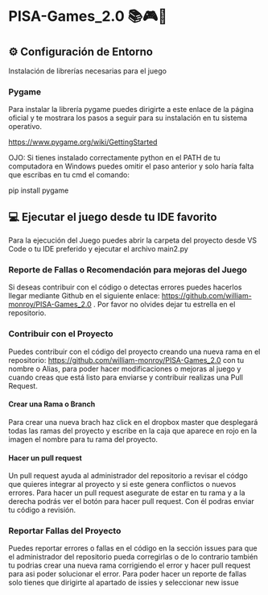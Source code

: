 # PISA-Games_2.0 📚🎮👾

## ⚙ Configuración de Entorno 

 Instalación de librerías necesarias para el juego

### Pygame

Para instalar la librería pygame puedes dirigirte a este enlace de la página oficial y te mostrara los pasos a seguir para su instalación en tu sistema operativo. 

https://www.pygame.org/wiki/GettingStarted 

OJO: Si tienes instalado correctamente python en el PATH de tu computadora en Windows puedes omitir el paso anterior y solo haría falta que escribas en tu cmd el comando: 

pip install pygame 

 

## 💻 Ejecutar el juego desde tu IDE favorito 

Para la ejecución del Juego puedes abrir la carpeta del proyecto desde VS Code o tu IDE preferido y ejecutar el archivo main2.py 

### Reporte de Fallas o Recomendación para mejoras del Juego 

Si deseas contribuir con el código o detectas errores puedes hacerlos llegar mediante Github en el siguiente enlace: https://github.com/william-monroy/PISA-Games_2.0 . Por favor no olvides dejar tu estrella en el repositorio.  

### Contribuir con el Proyecto 

Puedes contribuir con el código del proyecto creando una nueva rama en el repositorio: https://github.com/william-monroy/PISA-Games_2.0 con tu nombre o Alias, para poder hacer modificaciones o mejoras al juego y cuando creas que está listo para enviarse y contribuir realizas una Pull Request. 

#### Crear una Rama o Branch 

Para crear una nueva brach haz click en el dropbox master que desplegará todas las ramas del proyecto y escribe en la caja que aparece en rojo en la imagen el nombre para tu rama del proyecto. 

 

#### Hacer un pull request 

Un pull request ayuda al administrador del repositorio a revisar el códgo que quieres integrar al proyecto y si este genera conflictos o nuevos errores. Para hacer un pull request asegurate de estar en tu rama y a la derecha podrás ver el botón para hacer pull request. Con él podras enviar tu código a revisión. 

 

### Reportar Fallas del Proyecto 

Puedes reportar errores o fallas en el código en la sección issues para que el administrador del repositorio pueda corregirlas o de lo contrario también tu podrias crear una nueva rama corrigiendo el error y hacer pull request para asi poder solucionar el error. Para poder hacer un reporte de fallas solo tienes que dirigirte al apartado de issies y seleccionar new issue 

 

 

 
